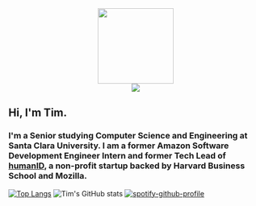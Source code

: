 <div align="center">
  <img src="https://timhradil.com/logo.png" width=150>
  <div>
    <a href="https://linkedin.com/in/timhradil">
      <img src="https://img.shields.io/badge/LinkedIn-blue?logo=linkedin&logoColor=white&style=for-the-badge">
    </a>
  </div>
</div>

## Hi, I'm Tim.
### I'm a Senior studying Computer Science and Engineering at Santa Clara University. I am a former Amazon Software Development Engineer Intern and former Tech Lead of [humanID](human-id.org), a non-profit startup backed by Harvard Business School and Mozilla.
[![Top Langs](https://github-readme-stats.vercel.app/api/top-langs/?username=timhradil&exclude_repo=College-Map,timhradil,collegeMentalHealthRankings&theme=dark&langs_count=3)](https://github.com/anuraghazra/github-readme-stats)
![Tim's GitHub stats](https://github-readme-stats.vercel.app/api?username=timhradil&theme=dark&count_private=true)
[![spotify-github-profile](https://spotify-github-profile.vercel.app/api/view?uid=275d376lt75w1s61nbe2nri34&cover_image=true&theme=default&show_offline=true&background_color=121212&interchange=true)](https://spotify-github-profile.vercel.app/api/view?uid=275d376lt75w1s61nbe2nri34&redirect=true)
